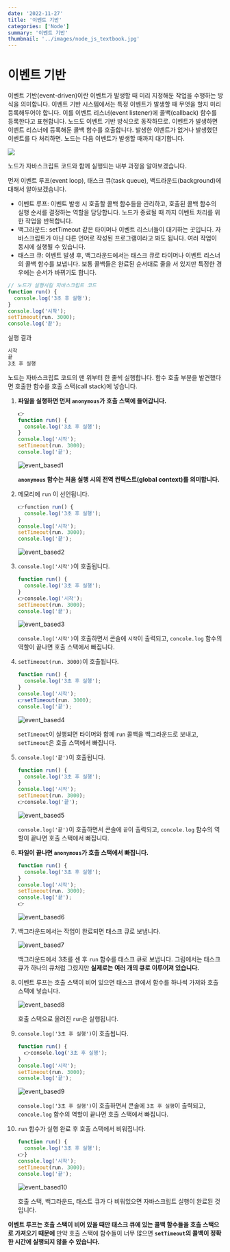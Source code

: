 ```yaml
---
date: '2022-11-27'
title: '이벤트 기반'
categories: ['Node']
summary: '이벤트 기반'
thumbnail: '../images/node_js_textbook.jpg'
---
```


# 이벤트 기반

이벤트 기반(event-driven)이란 이벤트가 발생할 때 미리 지정해둔 작업을 수행하는 방식을 의미합니다. 이벤트 기반 시스템에서는 특정 이벤트가 발생할 때 무엇을 할지 미리 등록해두어야 합니다. 이를 이벤트 리스너(event listener)에 콜백(callback) 함수를 등록한다고 표현합니다. 노드도 이벤트 기반 방식으로 동작하므로. 이벤트가 발생하면 이벤트 리스너에 등록해둔 콜백 함수를 호출합니다. 발생한 이벤트가 없거나 발생했던 이벤트를 다 처리하면. 노드는 다음 이벤트가 발생할 때까지 대기합니다.

<img src='./images/event_based.JPG'>

노드가 자바스크립트 코드와 함께 실행되는 내부 과정을 알아보겠습니다.

먼저 이벤트 루프(event loop), 태스크 큐(task queue), 백드라운드(background)에 대해서 알아보겠습니다.

- 이벤트 루프: 이벤트 발생 시 호출할 콜백 함수들을 관리하고, 호출된 콜백 함수의 실행 순서를 결정하는 역할을 담당합니다. 노드가 종료될 때 까지 이벤트 처리를 위한 작업을 반복합니다.
- 백그라운드: setTimeout 같은 타이머나 이벤트 리스너들이 대기하는 곳입니다. 자바스크립트가 아닌 다른 언어로 작성된 프로그램이라고 봐도 됩니다. 여러 작업이 동시에 실행될 수 있습니다.
- 태스크 큐: 이벤트 발생 후, 백그라운드에서는 태스크 큐로 타이머나 이벤트 리스너의 콜백 함수를 보냅니다. 보통 콜백들은 완료된 순서대로 줄을 서 있지만 특정한 경우에는 순서가 바뀌기도 합니다.

```jsx
// 노드가 실행시킬 자바스크립트 코드
function run() {
  console.log('3초 후 실행');
}
console.log('시작');
setTimeout(run. 3000);
console.log('끝');
```

실행 결과

```bash
시작
끝
3초 후 실행
```

노드는 자바스크립트 코드의 맨 위부터 한 줄씩 실행합니다. 함수 호출 부분을 발견했다면 호출한 함수를 호출 스택(call stack)에 넣습니다.

1. **파일을 실행하면 먼저 `anonymous`가 호출 스택에 들어갑니다.**

   ```jsx
   👉
   function run() {
     console.log('3초 후 실행');
   }
   console.log('시작');
   setTimeout(run. 3000);
   console.log('끝');
   ```

   ![event_based1](./images/event_based1.png)

   **`anonymous` 함수는 처음 실행 시의 전역 컨텍스트(global context)를 의미합니다.**

2. 메모리에 `run` 이 선언됩니다.

   ```jsx
   👉function run() {
     console.log('3초 후 실행');
   }
   console.log('시작');
   setTimeout(run. 3000);
   console.log('끝');
   ```

   ![event_based2](./images/event_based2.png)

3. `console.log('시작')`이 호출됩니다.

   ```jsx
   function run() {
     console.log('3초 후 실행');
   }
   👉console.log('시작');
   setTimeout(run. 3000);
   console.log('끝');
   ```

   ![event_based3](./images/event_based3.png)

   `console.log('시작')`이 호출하면서 콘솔에 `시작`이 출력되고, `concole.log` 함수의 역할이 끝나면 호출 스택에서 빠집니다.

4. `setTimeout(run. 3000)`이 호출됩니다.

   ```jsx
   function run() {
     console.log('3초 후 실행');
   }
   console.log('시작');
   👉setTimeout(run. 3000);
   console.log('끝');
   ```

   ![event_based4](./images/event_based4.png)

   `setTimeout`이 실행되면 타이머와 함께 `run` 콜백을 백그라운드로 보내고, `setTimeout`은 호출 스택에서 빠집니다.

5. `console.log('끝')`이 호출됩니다.

   ```jsx
   function run() {
     console.log('3초 후 실행');
   }
   console.log('시작');
   setTimeout(run. 3000);
   👉console.log('끝');
   ```

   ![event_based5](./images/event_based5.png)

   `console.log('끝')`이 호출하면서 콘솔에 `끝`이 출력되고, `concole.log` 함수의 역할이 끝나면 호출 스택에서 빠집니다.

6. **파일이 끝나면 `anonymous`가 호출 스택에서 빠집니다.**

   ```jsx
   function run() {
     console.log('3초 후 실행');
   }
   console.log('시작');
   setTimeout(run. 3000);
   console.log('끝');
   👉
   ```

   ![event_based6](./images/event_based6.png)

7. 백그라운드에서는 작업이 완료되면 태스크 큐로 보냅니다.

   ![event_based7](./images/event_based7.png)

   백그라운드에서 3초를 센 후 `run` 함수를 태스크 큐로 보냅니다. 그림에서는 태스크 큐가 하나의 큐처럼 그렸지만 **실제로는 여러 개의 큐로 이루어져 있습니다.**

8. 이벤트 루프는 호출 스택이 비어 있으면 태스크 큐에서 함수를 하나씩 가져와 호출 스택에 넣습니다.

   ![event_based8](./images/event_based8.png)

   호출 스택으로 올려진 `run`은 실행됩니다.

9. `console.log('3초 후 실행')`이 호출됩니다.

   ```jsx
   function run() {
     👉console.log('3초 후 실행');
   }
   console.log('시작');
   setTimeout(run. 3000);
   console.log('끝');
   ```

   ![event_based9](./images/event_based9.png)

   `console.log('3초 후 실행')`이 호출하면서 콘솔에 `3초 후 실행`이 출력되고, `concole.log` 함수의 역할이 끝나면 호출 스택에서 빠집니다.

10. `run` 함수가 실행 완료 후 호출 스택에서 비워집니다.

    ```jsx
    function run() {
      console.log('3초 후 실행');
    👉}
    console.log('시작');
    setTimeout(run. 3000);
    console.log('끝');
    ```

    ![event_based10](./images/event_based10.png)

    호출 스택, 백그라운드, 태스트 큐가 다 비워있으면 자바스크립트 실행이 완료된 것입니다.

**이벤트 루프는 호출 스택이 비어 있을 때만 태스크 큐에 있는 콜백 함수들을 호출 스택으로 가져오기 때문에** 만약 호출 스택에 함수들이 너무 많으면 **`setTimeout`의 콜백이 정확한 시간에 실행되지 않을 수 있습니다.**
